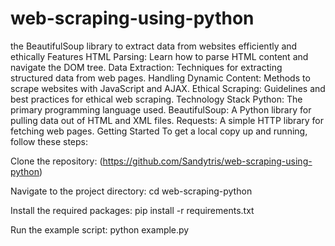 # web-scraping-using-python

the BeautifulSoup library to extract data from websites efficiently and ethically
Features
HTML Parsing: Learn how to parse HTML content and navigate the DOM tree.
Data Extraction: Techniques for extracting structured data from web pages.
Handling Dynamic Content: Methods to scrape websites with JavaScript and AJAX.
Ethical Scraping: Guidelines and best practices for ethical web scraping.
Technology Stack
Python: The primary programming language used.
BeautifulSoup: A Python library for pulling data out of HTML and XML files.
Requests: A simple HTTP library for fetching web pages.
Getting Started
To get a local copy up and running, follow these steps:

Clone the repository:
(https://github.com/Sandytris/web-scraping-using-python)

Navigate to the project directory:
cd web-scraping-python

Install the required packages:
pip install -r requirements.txt

Run the example script:
python example.py
